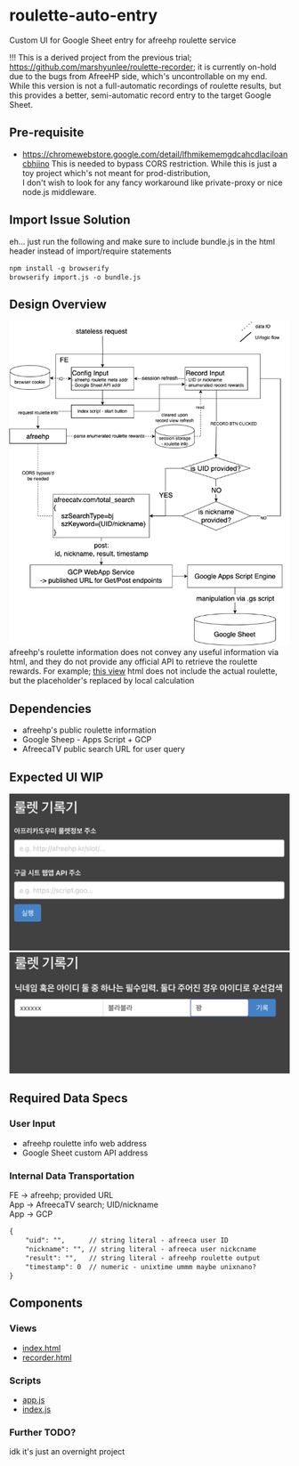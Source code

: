 # roulette-auto-entry
Custom UI for Google Sheet entry for afreehp roulette service

!!!
This is a derived project from the previous trial; https://github.com/marshyunlee/roulette-recorder; it is currently on-hold due to the bugs from AfreeHP side, which's uncontrollable on my end.  
While this version is not a full-automatic recordings of roulette results, but this provides a better, semi-automatic record entry to the target Google Sheet.

## Pre-requisite
- https://chromewebstore.google.com/detail/lfhmikememgdcahcdlaciloancbhjino
This is needed to bypass CORS restriction. While this is just a toy project which's not meant for prod-distribution,  
I don't wish to look for any fancy workaround like private-proxy or nice node.js middleware.


## Import Issue Solution
eh... just run the following and make sure to include bundle.js in the html header instead of import/require statements
```
npm install -g browserify
browserify import.js -o bundle.js
```

## Design Overview
![flowchart](./readme_assets/flow.png)
afreehp's roulette information does not convey any useful information via html, and they do not provide any official API to retrieve the roulette rewards.
For example; [this view](https://afreehp.kr/slot/VZiXlq2a) html does not include the actual roulette, but the placeholder's replaced by local calculation


## Dependencies
- afreehp's public roulette information
- Google Sheep - Apps Script + GCP
- AfreecaTV public search URL for user query

## Expected UI WIP
![init](./readme_assets/init.png)
![record](./readme_assets/record.png)

## Required Data Specs
### User Input
- afreehp roulette info web address
- Google Sheet custom API address

### Internal Data Transportation
FE -> afreehp; provided URL  
App -> AfreecaTV search; UID/nickname  
App -> GCP  
```
{
	"uid": "",      // string literal - afreeca user ID
	"nickname": "", // string literal - afreeca user nickcname
	"result": "",   // string literal - afreehp roulette output
	"timestamp": 0  // numeric - unixtime ummm maybe unixnano?
}
```

## Components
### Views
- [index.html](./index.html)
- [recorder.html](./recorder.html)

### Scripts
- [app.js](./app.js)
- [index.js](./index.js)


### Further TODO?
idk it's just an overnight project